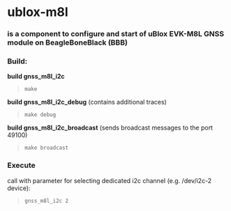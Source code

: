 # ublox-m8l 
### is a component to configure and start of uBlox EVK-M8L GNSS module on BeagleBoneBlack (BBB)

### Build:
**build gnss_m8l_i2c**
>```make``` 

**build gnss_m8l_i2c_debug** (contains additional traces)
>```make debug```

**build gnss_m8l_i2c_broadcast** (sends broadcast messages to the port 49100)
>```make broadcast```

### Execute
call with parameter for selecting dedicated i2c channel (e.g. /dev/i2c-2 device):
>```gnss_m8l_i2c 2```
